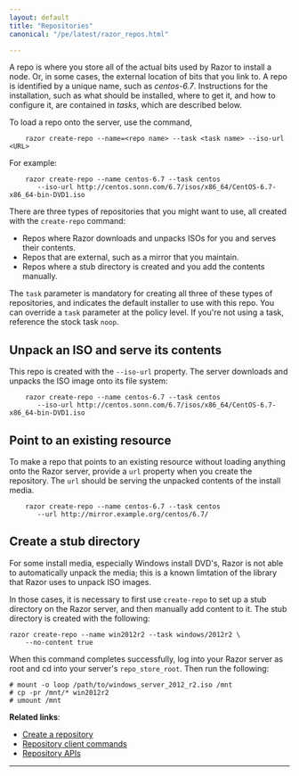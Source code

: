 ```yaml
---
layout: default
title: "Repositories"
canonical: "/pe/latest/razor_repos.html"

---
```


A repo is where you store all of the actual bits used by Razor to install a
node. Or, in some cases, the external location of bits that you link to. A
repo is identified by a unique name, such as *centos-6.7*. Instructions for
the installation, such as what should be installed, where to get it, and
how to configure it, are contained in *tasks*, which are described below.

To load a repo onto the server, use the command,

        razor create-repo --name=<repo name> --task <task name> --iso-url <URL>

For example:

        razor create-repo --name centos-6.7 --task centos
           --iso-url http://centos.sonn.com/6.7/isos/x86_64/CentOS-6.7-x86_64-bin-DVD1.iso

There are three types of repositories that you might want to use, all
created with the `create-repo` command:

+ Repos where Razor downloads and unpacks ISOs for you and serves their contents.
+ Repos that are external, such as a mirror that you maintain.
+ Repos where a stub directory is created and you add the contents manually.

The `task` parameter is mandatory for creating all three of these types of
repositories, and indicates the default installer to use with this
repo. You can override a `task` parameter at the policy level. If you're
not using a task, reference the stock task `noop`.

## Unpack an ISO and serve its contents

This repo is created with the `--iso-url` property. The server downloads and
unpacks the ISO image onto its file system:

        razor create-repo --name centos-6.7 --task centos
           --iso-url http://centos.sonn.com/6.7/isos/x86_64/CentOS-6.7-x86_64-bin-DVD1.iso

## Point to an existing resource

To make a repo that points to an existing resource without loading anything
onto the Razor server, provide a `url` property when you create the
repository. The `url` should be serving the unpacked contents of the
install media.

        razor create-repo --name centos-6.7 --task centos
           --url http://mirror.example.org/centos/6.7/


## Create a stub directory

For some install media, especially Windows install DVD's, Razor is not able
to automatically unpack the media; this is a known limtation of the library
that Razor uses to unpack ISO images.

In those cases, it is necessary to first use `create-repo` to set up a stub
directory on the Razor server, and then manually add content to it. The
stub directory is created with the following:

~~~
razor create-repo --name win2012r2 --task windows/2012r2 \
	--no-content true
~~~

When this command completes successfully, log into your Razor server as root and cd into your server's `repo_store_root`. Then run the following:

~~~
# mount -o loop /path/to/windows_server_2012_r2.iso /mnt
# cp -pr /mnt/* win2012r2
# umount /mnt
~~~

**Related links**:

* [Create a repository](./razor_using.html#create-a-repository)
* [Repository client commands](./razor_client_commands.html#repository-commands)
* [Repository APIs](./razor_reference.html#repositories)


* * *

